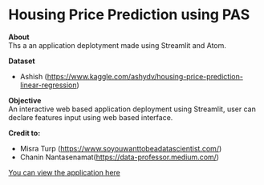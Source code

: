 # Housing Price Prediction using PAS

**About**<br>
Ths a an application deplotyment made using Streamlit and Atom.

**Dataset**<br>
- Ashish (https://www.kaggle.com/ashydv/housing-price-prediction-linear-regression)

**Objective**<br>
An interactive web based application deployment using Streamlit, user can declare features input using web based interface.

**Credit to:**<br>
- Misra Turp (https://www.soyouwanttobeadatascientist.com/)
- Chanin Nantasenamat(https://data-professor.medium.com/)

[You can view the application here](https://share.streamlit.io/zaephaer/bamford/main/housing.py)
